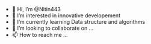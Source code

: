 - 👋 Hi, I’m @Nitin443
- 👀 I’m interested in innovative developement
- 🌱 I’m currently learning Data structure and algorithms
- 💞️ I’m looking to collaborate on ...
- 📫 How to reach me ...

<!---
Nitin443/Nitin443 is a ✨ special ✨ repository because its `README.md` (this file) appears on your GitHub profile.
You can click the Preview link to take a look at your changes.
--->
